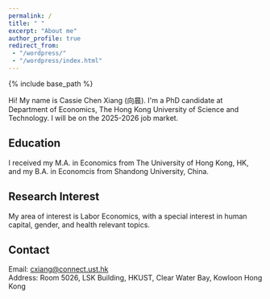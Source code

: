 ```yaml
---
permalink: /
title: " "
excerpt: "About me"
author_profile: true
redirect_from: 
 - "/wordpress/"
 - "/wordpress/index.html"
---
```


{% include base_path %}

Hi! My name is Cassie Chen Xiang (向晨). I'm a PhD candidate at Department of Economics, The Hong Kong University of Science and Technology. I will be on the 2025-2026 job market. 

## Education
I received my M.A. in Economics from The University of Hong Kong, HK, and my B.A. in Economcis from Shandong University, China. 

## Research Interest
My area of interest is Labor Economics, with a special interest in human capital, gender, and health relevant topics.

## Contact
Email: cxiang@connect.ust.hk <br/>
Address: Room 5026, LSK Building, HKUST, Clear Water Bay, Kowloon Hong Kong
